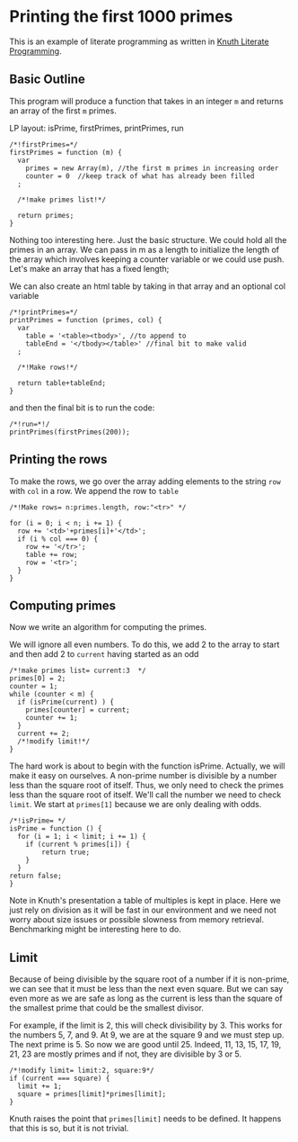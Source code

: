 # Printing the first 1000 primes

This is an example of literate programming as written in [Knuth Literate Programming](http://www.literateprogramming.com/knuthweb.pdf).

## Basic Outline

This program will produce a function that takes in an integer `m` and returns an array of the first `m` primes. 

LP layout: isPrime, firstPrimes, printPrimes, run


    /*!firstPrimes=*/
    firstPrimes = function (m) {
      var 
        primes = new Array(m), //the first m primes in increasing order
        counter = 0  //keep track of what has already been filled
      ;
  
      /*!make primes list!*/
  
      return primes;
    }

Nothing too interesting here. Just the basic structure. We could hold all the primes in an array. We can pass in m as a length to initialize the length of the array which involves keeping a counter variable or we could use push. Let's make an array that has a fixed length;

We can also create an html table by taking in that array and an optional col variable

    /*!printPrimes=*/
    printPrimes = function (primes, col) {
      var 
        table = '<table><tbody>', //to append to 
        tableEnd = '</tbody></table>' //final bit to make valid
      ;
  
      /*!Make rows!*/
  
      return table+tableEnd;
    }

and then the final bit is to run the code: 

    /*!run=*!/
    printPrimes(firstPrimes(200));


## Printing the rows

To make the rows, we go over the array adding elements to the string `row` with `col` in a row. We append the row to `table`

    /*!Make rows= n:primes.length, row:"<tr>" */

    for (i = 0; i < n; i += 1) {
      row += '<td>'+primes[i]+'</td>';
      if (i % col === 0) {
        row += '</tr>';
        table += row;
        row = '<tr>';
      }
    }

## Computing primes

Now we write an algorithm for computing the primes. 

We will ignore all even numbers. To do this, we add 2 to the array to start and then add 2 to `current` having started as an odd

    /*!make primes list= current:3  */
    primes[0] = 2;
    counter = 1;
    while (counter < m) {
      if (isPrime(current) ) {
        primes[counter] = current;
        counter += 1;
      }
      current += 2;
      /*!modify limit!*/
    }

The hard work is about to begin with the function isPrime. Actually, we will make it easy on ourselves. A non-prime number is divisible by a number less than the square root of itself. Thus, we only need to check the primes less than the square root of itself. We'll call the number we need to check   `limit`. We start at `primes[1]` because we are only dealing with odds. 

    /*!isPrime= */
    isPrime = function () {
      for (i = 1; i < limit; i += 1) {
        if (current % primes[i]) {
            return true;
        }
      }
    return false;      
    }  

Note in Knuth's presentation a table of multiples is kept in place. Here we just rely on division as it will be fast in our environment and we need not worry about size issues or possible slowness from memory retrieval. Benchmarking might be interesting here to do.

## Limit

Because of being divisible by the square root of a number if it is non-prime, we can see that it must be less than the next even square. But we can say even more as we are safe as long as the current is less than the square of the smallest prime that could be the smallest divisor. 

For example, if the limit is 2, this will check divisibility by 3. This works for the numbers 5, 7, and 9. At 9, we are at the square 9 and we must step up. The next prime is 5. So now we are good until 25. Indeed, 11, 13, 15, 17, 19, 21, 23 are mostly primes and if not, they are divisible by 3 or 5. 

    /*!modify limit= limit:2, square:9*/
    if (current === square) {
      limit += 1; 
      square = primes[limit]*primes[limit];
    }

Knuth raises the point that `primes[limit]` needs to be defined. It happens that this is so, but it is not trivial. 
